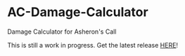 # AC-Damage-Calculator
Damage Calculator for Asheron's Call

This is still a work in progress. Get the latest release [HERE](https://github.com/WarlockHolmez/AC-Damage-Calculator/releases)!
